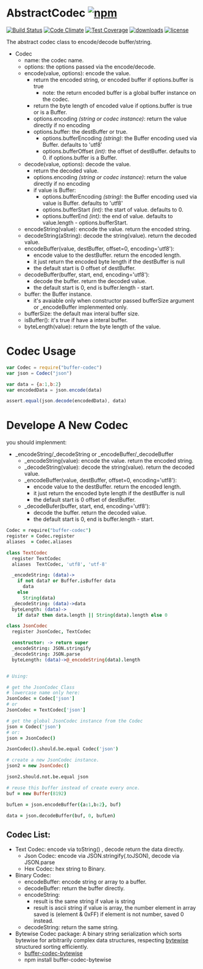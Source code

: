 # AbstractCodec [![npm][npm-svg]][npm]

[![Build Status][travis-svg]][travis]
[![Code Climate][codeclimate-svg]][codeclimate]
[![Test Coverage][codeclimate-test-svg]][codeclimate-test]
[![downloads][npm-download-svg]][npm]
[![license][npm-license-svg]][npm]

[npm]: https://npmjs.org/package/node-buffer-codec
[npm-svg]: https://img.shields.io/npm/v/node-buffer-codec.svg
[npm-download-svg]: https://img.shields.io/npm/dm/node-buffer-codec.svg
[npm-license-svg]: https://img.shields.io/npm/l/node-buffer-codec.svg
[travis-svg]: https://img.shields.io/travis/snowyu/node-buffer-codec/master.svg
[travis]: http://travis-ci.org/snowyu/node-buffer-codec
[codeclimate-svg]: https://codeclimate.com/github/snowyu/node-buffer-codec/badges/gpa.svg
[codeclimate]: https://codeclimate.com/github/snowyu/node-buffer-codec
[codeclimate-test-svg]: https://codeclimate.com/github/snowyu/node-buffer-codec/badges/coverage.svg
[codeclimate-test]: https://codeclimate.com/github/snowyu/node-buffer-codec/coverage

The abstract codec class to encode/decode buffer/string.

* Codec
  * name: the codec name.
  * options: the options passed via the encode/decode.
  * encode(value, options): encode the value.
    * return the encoded string, or encoded buffer if options.buffer is true
      * note: the return encoded buffer is a global buffer instance on the codec.
    * return the byte length of encoded value if options.buffer is true or is a Buffer.
    * options.encoding *(string or codec instance)*: return the value directly if no encoding
    * options.buffer: the destBuffer or true.
      * options.bufferEncoding *(string)*: the Buffer encoding used via Buffer. defaults to 'utf8'
      * options.bufferOffset *(int)*: the offset of destBuffer. defaults to 0. if options.buffer is a Buffer.
  * decode(value, options): decode the value.
    * return the decoded value.
    * options.encoding *(string or codec instance)*: return the value directly if no encoding
    * if value is Buffer:
      * options.bufferEncoding *(string)*: the Buffer encoding used via value is Buffer. defaults to 'utf8'
      * options.bufferStart *(int)*: the start of value. defaults to 0.
      * options.bufferEnd *(int)*: the end of value. defaults to value.length - options.bufferStart.
  * encodeString(value): encode the value. return the encoded string.
  * decodeString(aString): decode the string(value). return the decoded value.
  * encodeBuffer(value, destBuffer, offset=0, encoding='utf8'):
    * encode value to the destBuffer. return the encoded length.
    * it just return the encoded byte length if the destBuffer is null
    * the default start is 0 offset of destBuffer.
  * decodeBuffer(buffer, start, end, encoding='utf8'):
    * decode the buffer. return the decoded value.
    * the default start is 0, end is buffer.length - start.
  * buffer: the Buffer instance.
    * it's avaiable only when constructor passed bufferSize argument or \_encodeBuffer implenmented only.
  * bufferSize: the default max interal buffer size.
  * isBuffer(): it's true if have a interal buffer.
  * byteLength(value): return the byte length of the value.



# Codec Usage

```js
var Codec = require("buffer-codec")
var json = Codec("json")

var data = {a:1,b:2}
var encodedData = json.encode(data)

assert.equal(json.decode(encodedData), data)

```

# Develope A New Codec

you should implenment:

* \_encodeString/\_decodeString or \_encodeBuffer/\_decodeBuffer
  * \_encodeString(value): encode the value. return the encoded string.
  * \_decodeString(value): decode the string(value). return the decoded value.
  * \_encodeBuffer(value, destBuffer, offset=0, encoding='utf8'):
    * encode value to the destBuffer. return the encoded length.
    * it just return the encoded byte length if the destBuffer is null
    * the default start is 0 offset of destBuffer.
  * \_decodeBufer(buffer, start, end, encoding='utf8'):
    * decode the buffer. return the decoded value.
    * the default start is 0, end is buffer.length - start.


```coffee
Codec = require("buffer-codec")
register = Codec.register
aliases  = Codec.aliases

class TextCodec
  register TextCodec
  aliases  TextCodec, 'utf8', 'utf-8'

  _encodeString: (data)->
    if not data? or Buffer.isBuffer data
      data
    else
      String(data)
  _decodeString: (data)->data
  byteLength: (data)->
    if data? then data.length || String(data).length else 0

class JsonCodec
  register JsonCodec, TextCodec

  constructor: -> return super
  _encodeString: JSON.stringify
  _decodeString: JSON.parse
  byteLength: (data)->@_encodeString(data).length


# Using:

# get the JsonCodec Class
# lowercase name only here:
JsonCodec = Codec['json']
# or
JsonCodec = TextCodec['json']

# get the global JsonCodec instance from the Codec
json = Codec('json')
# or:
json = JsonCodec()

JsonCodec().should.be.equal Codec('json')

# create a new JsonCodec instance.
json2 = new JsonCodec()

json2.should.not.be.equal json

# reuse this buffer instead of create every once.
buf = new Buffer(8192)

bufLen = json.encodeBuffer({a:1,b:2}, buf)

data = json.decodeBuffer(buf, 0, bufLen)

```

## Codec List:

* Text Codec: encode via toString() , decode return the data directly.
  * Json Codec: encode via JSON.stringify(.toJSON), decode via JSON.parse
  * Hex Codec: hex string to Binary.
* Binary Codec:
  * encodeBuffer: encode string or array to a buffer.
  * decodeBuffer: return the buffer directly.
  * encodeString:
    * result is the same string if value is string
    * result is ascii string if value is array, the number element in array saved is (element & 0xFF)
      if element is not number, saved 0 instead.
  * decodeString: return the same string.
* Bytewise Codec package: A binary string serialization which sorts bytewise for arbitrarily complex data structures, respecting [bytewise](https://github.com/deanlandolt/bytewise) structured sorting efficiently.
  * [buffer-codec-bytewise](https://github.com/snowyu/node-buffer-codec-bytewise)
  * npm install buffer-codec-bytewise



